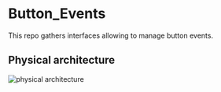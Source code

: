 # Button_Events
This repo gathers interfaces allowing to manage button events.

## Physical architecture

![physical architecture](http://www.plantuml.com/plantuml/proxy?cache=no&src=https://raw.githubusercontent.com/HomeMadeBots/Button_Events/main/doc/Button_Events.iuml)
